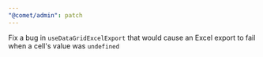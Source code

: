 ```yaml
---
"@comet/admin": patch
---
```


Fix a bug in `useDataGridExcelExport` that would cause an Excel export to fail when a cell's value was `undefined`
